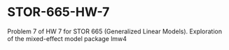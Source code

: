 # STOR-665-HW-7
Problem 7 of HW 7 for STOR 665 (Generalized Linear Models). Exploration of the mixed-effect model package lmw4

